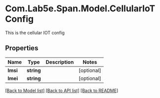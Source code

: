 # Com.Lab5e.Span.Model.CellularIoTConfig
This is the cellular IOT config

## Properties

Name | Type | Description | Notes
------------ | ------------- | ------------- | -------------
**Imsi** | **string** |  | [optional] 
**Imei** | **string** |  | [optional] 

[[Back to Model list]](../README.md#documentation-for-models) [[Back to API list]](../README.md#documentation-for-api-endpoints) [[Back to README]](../README.md)

